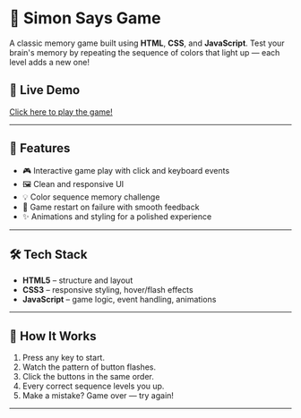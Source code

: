 # 🧠 Simon Says Game

A classic memory game built using **HTML**, **CSS**, and **JavaScript**. Test your brain's memory by repeating the sequence of colors that light up — each level adds a new one!


## 🚀 Live Demo

[Click here to play the game!](https://nicksboson.github.io/SIMON-SAYS/) 

---

## 🎯 Features

- 🎮 Interactive game play with click and keyboard events
- 🖼️ Clean and responsive UI
- 💡 Color sequence memory challenge
- 🔄 Game restart on failure with smooth feedback
- ✨ Animations and styling for a polished experience

---

## 🛠️ Tech Stack

- **HTML5** – structure and layout
- **CSS3** – responsive styling, hover/flash effects
- **JavaScript** – game logic, event handling, animations

---

## 🧩 How It Works

1. Press any key to start.
2. Watch the pattern of button flashes.
3. Click the buttons in the same order.
4. Every correct sequence levels you up.
5. Make a mistake? Game over — try again!

---

